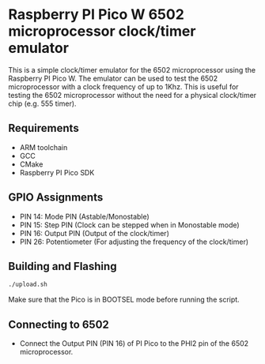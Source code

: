 # Raspberry PI Pico W 6502 microprocessor clock/timer emulator

This is a simple clock/timer emulator for the 6502 microprocessor using the Raspberry PI Pico W. The emulator can be used to test the 6502 microprocessor with a clock frequency of up to 1Khz. This is useful for testing the 6502 microprocessor without the need for a physical clock/timer chip (e.g. 555 timer).

## Requirements
- ARM toolchain
- GCC
- CMake
- Raspberry PI Pico SDK

## GPIO Assignments

- PIN 14: Mode PIN (Astable/Monostable)
- PIN 15: Step PIN (Clock can be stepped when in Monostable mode)
- PIN 16: Output PIN (Output of the clock/timer)
- PIN 26: Potentiometer (For adjusting the frequency of the clock/timer)

## Building and Flashing
```bash
./upload.sh
```

Make sure that the Pico is in BOOTSEL mode before running the script.

## Connecting to 6502
- Connect the Output PIN (PIN 16) of PI Pico to the PHI2 pin of the 6502 microprocessor.